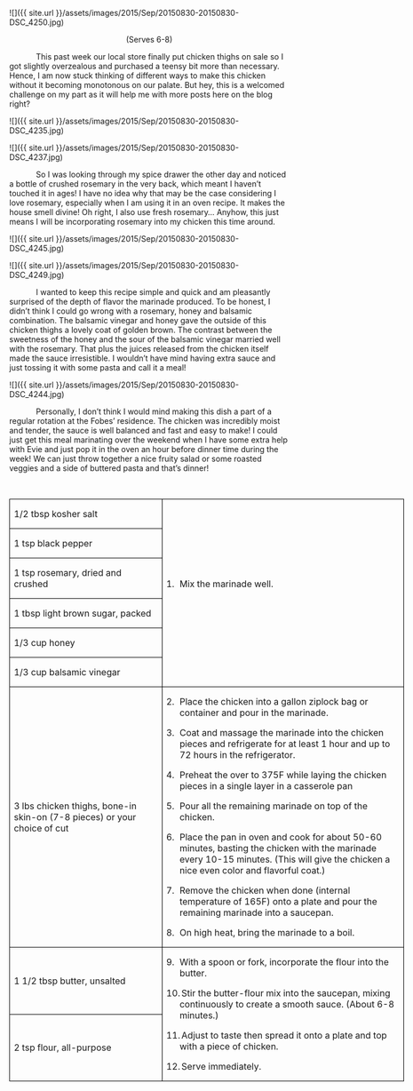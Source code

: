 ![]({{ site.url }}/assets/images/2015/Sep/20150830-20150830-DSC_4250.jpg)

<p align=center style='text-align:center'><span>(Serves 6-8)</span></p>

<p style='text-indent:.5in'><span>This
past week our local store finally put chicken thighs on sale so I got slightly
overzealous and purchased a teensy bit more than necessary. Hence, I am now
stuck thinking of different ways to make this chicken without it becoming
monotonous on our palate. But hey, this is a welcomed challenge on my part as
it will help me with more posts here on the blog right? </span></p>

![]({{ site.url }}/assets/images/2015/Sep/20150830-20150830-DSC_4235.jpg)

![]({{ site.url }}/assets/images/2015/Sep/20150830-20150830-DSC_4237.jpg)

<p style='text-indent:.5in'><span>So
I was looking through my spice drawer the other day and noticed a bottle of
crushed rosemary in the very back, which meant I haven’t touched it in ages! I
have no idea why that may be the case considering I love rosemary, especially
when I am using it in an oven recipe. It makes the house smell divine! Oh right,
I also use fresh rosemary… Anyhow, this just means I will be incorporating
rosemary into my chicken this time around.</span></p>

![]({{ site.url }}/assets/images/2015/Sep/20150830-20150830-DSC_4245.jpg)

![]({{ site.url }}/assets/images/2015/Sep/20150830-20150830-DSC_4249.jpg)

<p style='text-indent:.5in'><span>I
wanted to keep this recipe simple and quick and am pleasantly surprised of the
depth of flavor the marinade produced. To be honest, I didn’t think I could go
wrong with a rosemary, honey and balsamic combination. The balsamic vinegar and
honey gave the outside of this chicken thighs a lovely coat of golden brown.
The contrast between the sweetness of the honey and the sour of the balsamic
vinegar married well with the rosemary. That plus the juices released from the
chicken itself made the sauce irresistible. I wouldn’t have mind having extra
sauce and just tossing it with some pasta and call it a meal! &nbsp;</span></p>

![]({{ site.url }}/assets/images/2015/Sep/20150830-20150830-DSC_4244.jpg)

<p style='text-indent:.5in'><span>Personally,
I don’t think I would mind making this dish a part of a regular rotation at the
Fobes’ residence. The chicken was incredibly moist and tender, the sauce is
well balanced and fast and easy to make! I could just get this meal marinating
over the weekend when I have some extra help with Evie and just pop it in the
oven an hour before dinner time during the week! We can just throw together a
nice fruity salad or some roasted veggies and a side of buttered pasta and
that’s dinner!</span></p>

<p style='text-indent:.5in'><span>&nbsp;</span></p>

<table border=1 cellspacing=0 cellpadding=0 width=533
 style='width:533.45pt;border-collapse:collapse;border:none'>
 <tr style='height:32.0pt'>
  <td width=203 style='width:203.4pt;border:solid windowtext 1.0pt;padding:
  0in 5.4pt 0in 5.4pt;height:32.0pt'>
  <p><span>1/2 tbsp kosher salt</span></p>
  </td>
  <td width=330 rowspan=6 style='width:330.05pt;border:solid windowtext 1.0pt;
  border-left:none;padding:0in 5.4pt 0in 5.4pt;height:32.0pt'>
  <p class=MsoListParagraph style='margin-left:.25in;text-indent:-.25in'><span
 >1.<span style='font:7.0pt "Times New Roman"'>&nbsp;&nbsp;&nbsp;
  </span></span><span>Mix the marinade well.</span></p>
  <p class=MsoListParagraph style='margin-left:.25in'><span style='font-family:
  Arial'>&nbsp;</span></p>
  </td>
 </tr>
 <tr style='height:32.0pt'>
  <td width=203 style='width:203.4pt;border:solid windowtext 1.0pt;border-top:
  none;padding:0in 5.4pt 0in 5.4pt;height:32.0pt'>
  <p><span>1 tsp black pepper</span></p>
  </td>
 </tr>
 <tr style='height:32.0pt'>
  <td width=203 style='width:203.4pt;border:solid windowtext 1.0pt;border-top:
  none;padding:0in 5.4pt 0in 5.4pt;height:32.0pt'>
  <p><span>1 tsp rosemary, dried and
  crushed</span></p>
  </td>
 </tr>
 <tr style='height:32.0pt'>
  <td width=203 style='width:203.4pt;border:solid windowtext 1.0pt;border-top:
  none;padding:0in 5.4pt 0in 5.4pt;height:32.0pt'>
  <p><span>1 tbsp light brown sugar,
  packed</span></p>
  </td>
 </tr>
 <tr style='height:32.0pt'>
  <td width=203 style='width:203.4pt;border:solid windowtext 1.0pt;border-top:
  none;padding:0in 5.4pt 0in 5.4pt;height:32.0pt'>
  <p><span>1/3 cup honey</span></p>
  </td>
 </tr>
 <tr style='height:32.0pt'>
  <td width=203 style='width:203.4pt;border:solid windowtext 1.0pt;border-top:
  none;padding:0in 5.4pt 0in 5.4pt;height:32.0pt'>
  <p><span>1/3 cup balsamic vinegar</span></p>
  </td>
 </tr>
 <tr style='height:32.0pt'>
  <td width=203 style='width:203.4pt;border:solid windowtext 1.0pt;border-top:
  none;padding:0in 5.4pt 0in 5.4pt;height:32.0pt'>
  <p><span>3 lbs chicken thighs,
  bone-in skin-on (7-8 pieces) or your choice of cut</span></p>
  </td>
  <td width=330 style='width:330.05pt;border-top:none;border-left:none;
  border-bottom:solid windowtext 1.0pt;border-right:solid windowtext 1.0pt;
  padding:0in 5.4pt 0in 5.4pt;height:32.0pt'>
  <p class=MsoListParagraph style='margin-left:.25in;text-indent:-.25in'><span
 >2.<span style='font:7.0pt "Times New Roman"'>&nbsp;&nbsp;&nbsp;
  </span></span><span>Place the chicken into a gallon
  ziplock bag or container and pour in the marinade.</span></p>
  <p class=MsoListParagraph style='margin-left:.25in;text-indent:-.25in'><span
 >3.<span style='font:7.0pt "Times New Roman"'>&nbsp;&nbsp;&nbsp;
  </span></span><span>Coat and massage the marinade
  into the chicken pieces and refrigerate for at least 1 hour and up to 72
  hours in the refrigerator.</span></p>
  <p class=MsoListParagraph style='margin-left:.25in;text-indent:-.25in'><span
 >4.<span style='font:7.0pt "Times New Roman"'>&nbsp;&nbsp;&nbsp;
  </span></span><span>Preheat the over to 375F while
  laying the chicken pieces in a single layer in a casserole pan</span></p>
  <p class=MsoListParagraph style='margin-left:.25in;text-indent:-.25in'><span
 >5.<span style='font:7.0pt "Times New Roman"'>&nbsp;&nbsp;&nbsp;
  </span></span><span>Pour all the remaining marinade
  on top of the chicken.</span></p>
  <p class=MsoListParagraph style='margin-left:.25in;text-indent:-.25in'><span
 >6.<span style='font:7.0pt "Times New Roman"'>&nbsp;&nbsp;&nbsp;
  </span></span><span>Place the pan in oven and cook
  for about 50-60 minutes, basting the chicken with the marinade every 10-15
  minutes. (This will give the chicken a nice even color and flavorful coat.)</span></p>
  <p class=MsoListParagraph style='margin-left:.25in;text-indent:-.25in'><span
 >7.<span style='font:7.0pt "Times New Roman"'>&nbsp;&nbsp;&nbsp;
  </span></span><span>Remove the chicken when done
  (internal temperature of 165F) onto a plate and pour the remaining marinade
  into a saucepan.</span></p>
  <p class=MsoListParagraph style='margin-left:.25in;text-indent:-.25in'><span
 >8.<span style='font:7.0pt "Times New Roman"'>&nbsp;&nbsp;&nbsp;
  </span></span><span>On high heat, bring the
  marinade to a boil.</span></p>
  </td>
 </tr>
 <tr style='height:32.0pt'>
  <td width=203 style='width:203.4pt;border:solid windowtext 1.0pt;border-top:
  none;padding:0in 5.4pt 0in 5.4pt;height:32.0pt'>
  <p><span>1 1/2 tbsp butter,
  unsalted</span></p>
  </td>
  <td width=330 rowspan=2 style='width:330.05pt;border-top:none;border-left:
  none;border-bottom:solid windowtext 1.0pt;border-right:solid windowtext 1.0pt;
  padding:0in 5.4pt 0in 5.4pt;height:32.0pt'>
  <p class=MsoListParagraph style='margin-left:.25in;text-indent:-.25in'><span
 >9.<span style='font:7.0pt "Times New Roman"'>&nbsp;&nbsp;&nbsp;
  </span></span><span>With a spoon or fork, incorporate
  the flour into the butter.</span></p>
  <p class=MsoListParagraph style='margin-left:.25in;text-indent:-.25in'><span
 >10.<span style='font:7.0pt "Times New Roman"'> </span></span><span
 >Stir the butter-flour mix into the saucepan, mixing
  continuously to create a smooth sauce. (About 6-8 minutes.)</span></p>
  <p class=MsoListParagraph style='margin-left:.25in;text-indent:-.25in'><span
 >11.<span style='font:7.0pt "Times New Roman"'> </span></span><span
 >Adjust to taste then spread it onto a plate and top
  with a piece of chicken. </span></p>
  <p class=MsoListParagraph style='margin-left:.25in;text-indent:-.25in'><span
 >12.<span style='font:7.0pt "Times New Roman"'> </span></span><span
 >Serve immediately.</span></p>
  </td>
 </tr>
 <tr style='height:32.0pt'>
  <td width=203 style='width:203.4pt;border:solid windowtext 1.0pt;border-top:
  none;padding:0in 5.4pt 0in 5.4pt;height:32.0pt'>
  <p><span>2 tsp flour, all-purpose</span></p>
  </td>
 </tr>
</table>